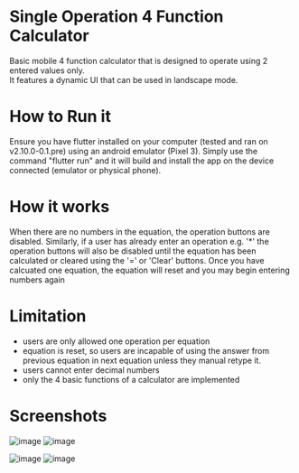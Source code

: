 # Single Operation 4 Function Calculator <br> 

Basic mobile 4 function calculator that is designed to operate using 2 entered values only. <br>
It features a dynamic UI that can be used in landscape mode.

# How to Run it 
Ensure you have flutter installed on your computer (tested and ran on v2.10.0-0.1.pre) using an android emulator (Pixel 3).
Simply use the command "flutter run" and it will build and install the app on the device connected (emulator or physical phone).

# How it works
When there are no numbers in the equation, the operation buttons are disabled. Similarly, if a user has already enter an operation e.g.
'\*' the operation buttons will also be disabled until the equation has been calculated or cleared using the '=' or 'Clear' buttons.
Once you have calcuated one equation, the equation will reset and you may begin entering numbers again 

# Limitation
- users are only allowed one operation per equation
- equation is reset, so users are incapable of using the answer from previous equation in next equation unless they manual retype it.
- users cannot enter decimal numbers
- only the 4 basic functions of a calculator are implemented 

# Screenshots
![image](https://user-images.githubusercontent.com/46537861/153376543-0423b800-5c72-4514-86d2-26e051877f91.png)
![image](https://user-images.githubusercontent.com/46537861/153376219-21ce5bef-6c3b-4d48-b5b0-f5bd2a15d2f6.png)
<!-- ![image](https://user-images.githubusercontent.com/46537861/153376266-e2dbb36d-a097-4309-b2d2-f416e885e9e3.png) -->
![image](https://user-images.githubusercontent.com/46537861/153376156-66f97988-f3ee-49f5-a3c1-f5028dd056bb.png)
![image](https://user-images.githubusercontent.com/46537861/153376610-de150a30-b781-4018-9917-e559ae7cca80.png)


